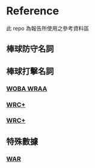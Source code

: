 # Reference

此 repo 為報告所使用之參考資料區

## 棒球防守名詞

## 棒球打擊名詞

### [WOBA WRAA](https://peavy.pixnet.net/blog/post/43344937-%E3%80%90xavier%E6%A3%92%E7%90%83%E6%95%99%E5%AE%A4%E3%80%91%E6%89%93%E8%80%85%E9%80%B2%E9%9A%8E%E6%95%B8%E6%93%9A%E7%AF%87%28%E4%B8%80%29%EF%BC%9A-woba)

### [WRC+](https://www.sportsv.net/articles/6596?page=2#article_top)

### [WRC+](https://www.sportsv.net/articles/286)

## 特殊數據

### [WAR](https://library.fangraphs.com/misc/war/)
